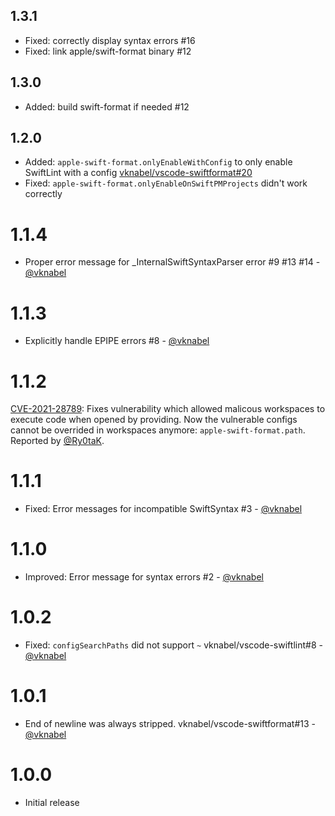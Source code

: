 ## 1.3.1

- Fixed: correctly display syntax errors #16
- Fixed: link apple/swift-format binary #12

## 1.3.0

- Added: build swift-format if needed #12

## 1.2.0

- Added: `apple-swift-format.onlyEnableWithConfig` to only enable SwiftLint with a config [vknabel/vscode-swiftformat#20](https://github.com/vknabel/vscode-swiftformat/issues/20)
- Fixed: `apple-swift-format.onlyEnableOnSwiftPMProjects` didn't work correctly

# 1.1.4

- Proper error message for \_InternalSwiftSyntaxParser error #9 #13 #14 - [@vknabel](https://github.com/vknabel/)

# 1.1.3

- Explicitly handle EPIPE errors #8 - [@vknabel](https://github.com/vknabel/)

# 1.1.2

[CVE-2021-28789](https://cve.mitre.org/cgi-bin/cvename.cgi?name=CVE-2021-28789): Fixes vulnerability which allowed malicous workspaces to execute code when opened by providing. Now the vulnerable configs cannot be overrided in workspaces anymore: `apple-swift-format.path`. Reported by [@Ry0taK](https://github.com/Ry0taK).

# 1.1.1

- Fixed: Error messages for incompatible SwiftSyntax #3 - [@vknabel](https://github.com/vknabel/)

# 1.1.0

- Improved: Error message for syntax errors #2 - [@vknabel](https://github.com/vknabel/)

# 1.0.2

- Fixed: `configSearchPaths` did not support `~` vknabel/vscode-swiftlint#8 - [@vknabel](https://github.com/vknabel/)

# 1.0.1

- End of newline was always stripped. vknabel/vscode-swiftformat#13 - [@vknabel](https://github.com/vknabel/)

# 1.0.0

- Initial release
